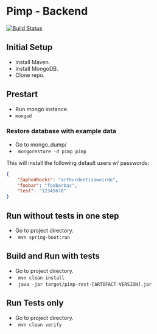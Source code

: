 # Pimp - Backend

[![Build Status](https://travis-ci.org/sys-devel-d/pimp.svg?branch=master)](https://travis-ci.org/sys-devel-d/pimp)

## Initial Setup
- Install Maven.
- Install MongoDB.
- Clone repo.

## Prestart
- Run mongo instance.
- ```mongod```

### Restore database with example data
- Go to mongo_dump/
- ``` mongorestore -d pimp pimp```

This will install the following default users w/ passwords:

```json
{
    "ZaphodRocks": "arthurdentisaweirdo",
    "foobar": "foobarbaz",
    "test": "12345678"
}
```

## Run without tests in one step
- Go to project directory.
- ``` mvn spring-boot:run```

## Build and Run with tests
- Go to project directory.
- ``` mvn clean install```
- ``` java -jar target/pimp-rest-[ARTIFACT-VERSION].jar```

## Run Tests only
- Go to project directory.
- ``` mvn clean verify```
